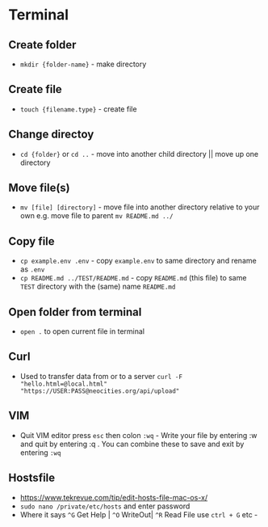 # Terminal

## Create folder

- `mkdir {folder-name}` - make directory

## Create file

- `touch {filename.type}` - create file

## Change directoy

- `cd {folder}` or `cd ..` - move into another child directory || move up one directory

## Move file(s)

- `mv [file] [directory]` - move file into another directory relative to your own e.g. move file to parent `mv README.md ../`

## Copy file

- `cp example.env .env` - copy `example.env` to same directory and rename as `.env`
- `cp README.md ../TEST/README.md` - copy `README.md` (this file) to same `TEST` directory with the (same) name `README.md`

## Open folder from terminal

- `open .` to open current file in terminal

## Curl

- Used to transfer data from or to a server `curl -F "hello.html=@local.html" "https://USER:PASS@neocities.org/api/upload"`

## VIM

- Quit VIM editor press `esc` then colon `:wq` - Write your file by entering :w and quit by entering :q . You can combine these to save and exit by entering `:wq`

## Hostsfile

- https://www.tekrevue.com/tip/edit-hosts-file-mac-os-x/
- `sudo nano /private/etc/hosts` and enter password
- Where it says `^G` Get Help | `^O` WriteOut| `^R` Read File use `ctrl + G` etc -
